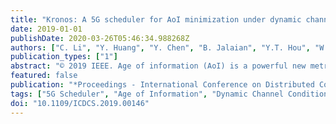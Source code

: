 ```yaml
---
title: "Kronos: A 5G scheduler for AoI minimization under dynamic channel conditions"
date: 2019-01-01
publishDate: 2020-03-26T05:46:34.988268Z
authors: ["C. Li", "Y. Huang", "Y. Chen", "B. Jalaian", "Y.T. Hou", "W. Lou"]
publication_types: ["1"]
abstract: "© 2019 IEEE. Age of information (AoI) is a powerful new metric to quantify the freshness of information and has gained increasing popularity in IoT applications. Existing models on AoI remain primitive and do not consider state-of-the-art transmission technologies such as 5G. They also fail to consider the impact of dynamic channel conditions. In this paper, we present Kronos, a 5G-compliant AoI scheduling algorithm that can cope with highly dynamic channel conditions. Kronos is capable of performing RB allocation and selecting MCS for each source node based on channel conditions, with the objective of minimizing long-term AoI. To meet the stringent real-time requirement for 5G, we propose a GPU-based implementation of Kronos on low-cost offthe-shelf GPUs. Through simulations and experiments, we show that Kronos can find near-optimal AoI scheduling solutions in sub-millisecond time scale. To the best of our knowledge, this is the first 5G-compliant real-time AoI scheduler that can cope with dynamic channel conditions."
featured: false
publication: "*Proceedings - International Conference on Distributed Computing Systems*"
tags: ["5G Scheduler", "Age of Information", "Dynamic Channel Conditions"]
doi: "10.1109/ICDCS.2019.00146"
---
```


